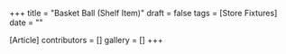 +++
title = "Basket Ball (Shelf Item)"
draft = false
tags = [Store Fixtures]
date = ""

[Article]
contributors = []
gallery = []
+++